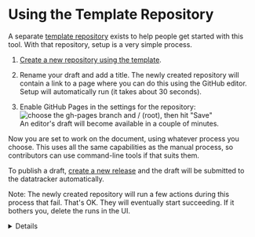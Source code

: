 # Using the Template Repository

A separate [template
repository](https://github.com/martinthomson/internet-draft-template) exists to
help people get started with this tool.  With that repository, setup is a very
simple process.

1. [Create a new repository using the
   template](https://github.com/martinthomson/internet-draft-template/generate).

2. Rename your draft and add a title.  The newly created repository will contain
   a link to a page where you can do this using the GitHub editor.  Setup will
   automatically run (it takes about 30 seconds).

3. Enable GitHub Pages in the settings for the repository:<br>![choose the gh-pages
   branch and / (root), then hit "Save"](enable-gh-pages.png)<br>An editor's
   draft will become available in a couple of minutes.

Now you are set to work on the document, using whatever process you choose.
This uses all the same capabilities as the manual process, so contributors can
use command-line tools if that suits them.

To publish a draft, [create a new
release](https://github.com/martinthomson/i-d-template/blob/main/doc/SUBMITTING.md#github-release)
and the draft will be submitted to the datatracker automatically.

Note: The newly created repository will run a few actions during this process
that fail.  That's OK.  They will eventually start succeeding.  If it bothers
you, delete the runs in the UI.

<details>

It is not possible to update workflows (the files GitHub Actions use) from an
action unless you use custom personal access tokens.  Rather than complicate the
setup process by requiring a token, this template includes all the necessary
workflow files from the beginning, plus a special setup workflow.  Before the
repository is properly setup, the other workflows will fail immediately (and
safely).  The setup workflow removes itself once it is successful.

</details>
